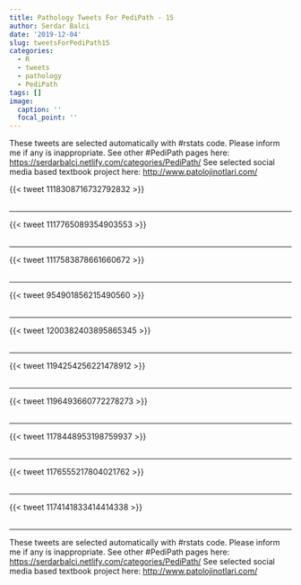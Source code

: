 ```yaml
---
title: Pathology Tweets For PediPath - 15
author: Serdar Balci
date: '2019-12-04'
slug: tweetsForPediPath15
categories:
  - R
  - tweets
  - pathology
  - PediPath
tags: []
image:
  caption: ''
  focal_point: ''
---
```



These tweets are selected automatically with #rstats code. Please inform me if any is inappropriate.
See other #PediPath pages here: https://serdarbalci.netlify.com/categories/PediPath/ 
See selected social media based textbook project here: http://www.patolojinotlari.com/

{{< tweet 1118308716732792832 >}}
<br>
<br>
<hr>
{{< tweet 1117765089354903553 >}}
<br>
<br>
<hr>
{{< tweet 1117583878661660672 >}}
<br>
<br>
<hr>
{{< tweet 954901856215490560 >}}
<br>
<br>
<hr>
{{< tweet 1200382403895865345 >}}
<br>
<br>
<hr>
{{< tweet 1194254256221478912 >}}
<br>
<br>
<hr>
{{< tweet 1196493660772278273 >}}
<br>
<br>
<hr>
{{< tweet 1178448953198759937 >}}
<br>
<br>
<hr>
{{< tweet 1176555217804021762 >}}
<br>
<br>
<hr>
{{< tweet 1174141833414414338 >}}
<br>
<br>
<hr>


These tweets are selected automatically with #rstats code. Please inform me if any is inappropriate.
See other #PediPath pages here: https://serdarbalci.netlify.com/categories/PediPath/ 
See selected social media based textbook project here: http://www.patolojinotlari.com/
